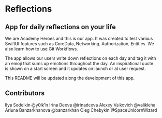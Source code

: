 # Reflections
## App for daily reflections on your life

We are Academy Heroes and this is our app. It was created to test various SwiftUI features such as CoreData, Networking, Authorization, Entities. We also learn how to use Git Workflows.

The app allows our users write down reflections on each day and tag it with an emoji that sums up emotions throughout the day. An inspirational quote is shown on a start screen and it updates on launch or at user request. 

This README will be updated along the development of this app.

## Contributors

Ilya Sedelkin @y0lk1n
Irina Deeva @irinadeeva
Alexey Valkovich @valikleha
Ariuna Banzarkhanova @banzarkhan
Oleg Chebykin @SpaceUnicornWizard
